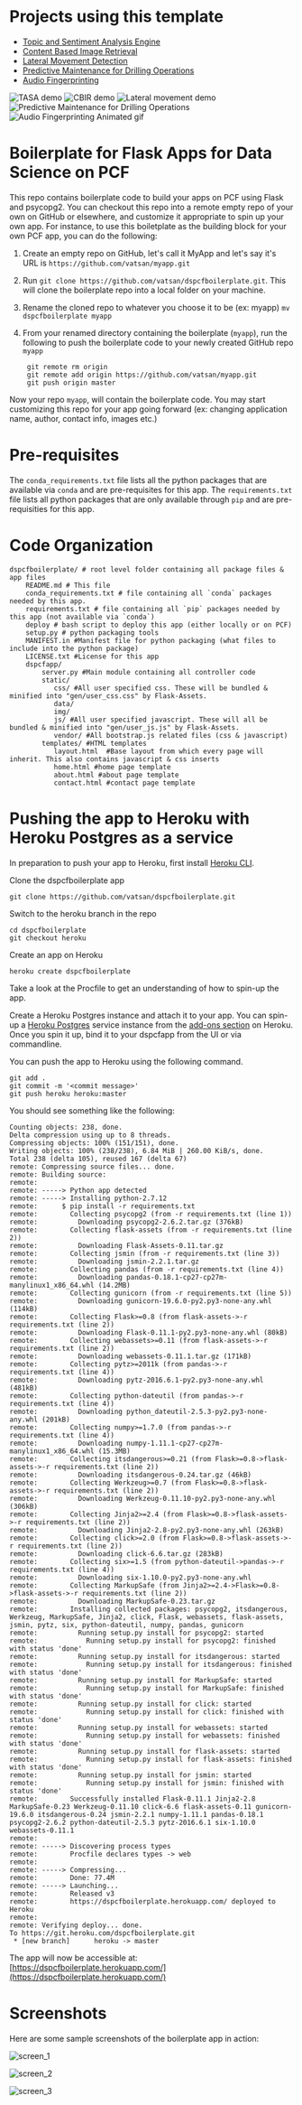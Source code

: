 Projects using this template
=============================

* [Topic and Sentiment Analysis Engine](https://github.com/pivotalsoftware/tasa)
* [Content Based Image Retrieval](https://github.com/gautamsm/cbirapp/)
* [Lateral Movement Detection](https://github.com/pivotalsoftware/dsmlatmov)
* [Predictive Maintenance for Drilling Operations](https://github.com/pivotalsoftware/dsmiot)
* [Audio Fingerprinting](https://audiofingapp.pcf1-rdu.nasa.pivotal.io/)

![TASA demo](https://github.com/pivotalsoftware/tasa/raw/gh-pages/images/tasacf_animated_highres.gif)
![CBIR demo](https://github.com/gautamsm/cbirapp/raw/gh-pages/images/cbirapp_animated.gif)
![Lateral movement demo](https://github.com/pivotalsoftware/dsmlatmov/raw/gh-pages/img/dsmlatmov_1080p.gif)
![Predictive Maintenance for Drilling Operations](https://github.com/pivotalsoftware/dsmiot/raw/gh-pages/img/predim_1080p.gif)
![Audio Fingerprinting Animated gif](https://github.com/regunathanr/audio_fingerprinting_mpp/raw/gh-pages/images/audio_fing_demo.gif)


Boilerplate for Flask Apps for Data Science on PCF
===================================================

This repo contains boilerplate code to build your apps on PCF using Flask and psycopg2.
You can checkout this repo into a remote empty repo of your own on GitHub or elsewhere, and customize it appropriate to spin up your own app.
For instance, to use this boiletplate as the building block for your own PCF app, you can do the following:

1. Create an empty repo on GitHub, let's call it MyApp and let's say it's URL is `https://github.com/vatsan/myapp.git`
2. Run `git clone https://github.com/vatsan/dspcfboilerplate.git`. This will clone the boilerplate repo into a local folder on your machine.
3. Rename the cloned repo to whatever you choose it to be (ex: myapp) `mv dspcfboilerplate myapp`
4. From your renamed directory containing the boilerplate (`myapp`), run the following to push the boilerplate code to your newly created GitHub repo `myapp`

        git remote rm origin
        git remote add origin https://github.com/vatsan/myapp.git
        git push origin master


Now your repo `myapp`, will contain the boilerplate code. You may start customizing this repo for your app going forward (ex: changing application name, author, contact info, images etc.)

Pre-requisites
==============

The `conda_requirements.txt` file lists all the python packages that are available via `conda` and are pre-requisites for this app.
The `requirements.txt` file lists all python packages that are only available through `pip` and are pre-requisities for this app.

Code Organization
==================

    dspcfboilerplate/ # root level folder containing all package files & app files
        README.md # This file
        conda_requirements.txt # file containing all `conda` packages needed by this app.
        requirements.txt # file containing all `pip` packages needed by this app (not available via `conda`)
        deploy # bash script to deploy this app (either locally or on PCF)
        setup.py # python packaging tools
        MANIFEST.in #Manifest file for python packaging (what files to include into the python package)
        LICENSE.txt #License for this app    
        dspcfapp/
            server.py #Main module containing all controller code
            static/
               css/ #All user specified css. These will be bundled & minified into "gen/user_css.css" by Flask-Assets.    
               data/   
               img/    
               js/ #All user specified javascript. These will all be bundled & minified into "gen/user_js.js" by Flask-Assets.    
               vendor/ #All bootstrap.js related files (css & javascript)
            templates/ #HTML templates
               layout.html  #Base layout from which every page will inherit. This also contains javascript & css inserts
               home.html #home page template
               about.html #about page template
               contact.html #contact page template 

Pushing the app to Heroku with Heroku Postgres as a service
============================================================

In preparation to push your app to Heroku, first install [Heroku CLI](https://toolbelt.heroku.com/osx).

Clone the dspcfboilerplate app
```
git clone https://github.com/vatsan/dspcfboilerplate.git
```

Switch to the heroku branch in the repo
```
cd dspcfboilerplate
git checkout heroku
```

Create an app on Heroku
```
heroku create dspcfboilerplate
```

Take a look at the Procfile to get an understanding of how to spin-up the app. 

Create a Heroku Postgres instance and attach it to your app.
You can spin-up a [Heroku Postgres](https://elements.heroku.com/addons/heroku-postgresql) service instance from the [add-ons section](https://elements.heroku.com/addons) on Heroku. Once you spin it up, bind it to your dspcfapp from the UI or via commandline.


You can push the app to Heroku using the following command.
```
git add .
git commit -m '<commit message>'
git push heroku heroku:master
```

You should see something like the following:

```
Counting objects: 238, done.
Delta compression using up to 8 threads.
Compressing objects: 100% (151/151), done.
Writing objects: 100% (238/238), 6.84 MiB | 260.00 KiB/s, done.
Total 238 (delta 105), reused 167 (delta 67)
remote: Compressing source files... done.
remote: Building source:
remote:
remote: -----> Python app detected
remote: -----> Installing python-2.7.12
remote:      $ pip install -r requirements.txt
remote:        Collecting psycopg2 (from -r requirements.txt (line 1))
remote:          Downloading psycopg2-2.6.2.tar.gz (376kB)
remote:        Collecting flask-assets (from -r requirements.txt (line 2))
remote:          Downloading Flask-Assets-0.11.tar.gz
remote:        Collecting jsmin (from -r requirements.txt (line 3))
remote:          Downloading jsmin-2.2.1.tar.gz
remote:        Collecting pandas (from -r requirements.txt (line 4))
remote:          Downloading pandas-0.18.1-cp27-cp27m-manylinux1_x86_64.whl (14.2MB)
remote:        Collecting gunicorn (from -r requirements.txt (line 5))
remote:          Downloading gunicorn-19.6.0-py2.py3-none-any.whl (114kB)
remote:        Collecting Flask>=0.8 (from flask-assets->-r requirements.txt (line 2))
remote:          Downloading Flask-0.11.1-py2.py3-none-any.whl (80kB)
remote:        Collecting webassets>=0.11 (from flask-assets->-r requirements.txt (line 2))
remote:          Downloading webassets-0.11.1.tar.gz (171kB)
remote:        Collecting pytz>=2011k (from pandas->-r requirements.txt (line 4))
remote:          Downloading pytz-2016.6.1-py2.py3-none-any.whl (481kB)
remote:        Collecting python-dateutil (from pandas->-r requirements.txt (line 4))
remote:          Downloading python_dateutil-2.5.3-py2.py3-none-any.whl (201kB)
remote:        Collecting numpy>=1.7.0 (from pandas->-r requirements.txt (line 4))
remote:          Downloading numpy-1.11.1-cp27-cp27m-manylinux1_x86_64.whl (15.3MB)
remote:        Collecting itsdangerous>=0.21 (from Flask>=0.8->flask-assets->-r requirements.txt (line 2))
remote:          Downloading itsdangerous-0.24.tar.gz (46kB)
remote:        Collecting Werkzeug>=0.7 (from Flask>=0.8->flask-assets->-r requirements.txt (line 2))
remote:          Downloading Werkzeug-0.11.10-py2.py3-none-any.whl (306kB)
remote:        Collecting Jinja2>=2.4 (from Flask>=0.8->flask-assets->-r requirements.txt (line 2))
remote:          Downloading Jinja2-2.8-py2.py3-none-any.whl (263kB)
remote:        Collecting click>=2.0 (from Flask>=0.8->flask-assets->-r requirements.txt (line 2))
remote:          Downloading click-6.6.tar.gz (283kB)
remote:        Collecting six>=1.5 (from python-dateutil->pandas->-r requirements.txt (line 4))
remote:          Downloading six-1.10.0-py2.py3-none-any.whl
remote:        Collecting MarkupSafe (from Jinja2>=2.4->Flask>=0.8->flask-assets->-r requirements.txt (line 2))
remote:          Downloading MarkupSafe-0.23.tar.gz
remote:        Installing collected packages: psycopg2, itsdangerous, Werkzeug, MarkupSafe, Jinja2, click, Flask, webassets, flask-assets, jsmin, pytz, six, python-dateutil, numpy, pandas, gunicorn
remote:          Running setup.py install for psycopg2: started
remote:            Running setup.py install for psycopg2: finished with status 'done'
remote:          Running setup.py install for itsdangerous: started
remote:            Running setup.py install for itsdangerous: finished with status 'done'
remote:          Running setup.py install for MarkupSafe: started
remote:            Running setup.py install for MarkupSafe: finished with status 'done'
remote:          Running setup.py install for click: started
remote:            Running setup.py install for click: finished with status 'done'
remote:          Running setup.py install for webassets: started
remote:            Running setup.py install for webassets: finished with status 'done'
remote:          Running setup.py install for flask-assets: started
remote:            Running setup.py install for flask-assets: finished with status 'done'
remote:          Running setup.py install for jsmin: started
remote:            Running setup.py install for jsmin: finished with status 'done'
remote:        Successfully installed Flask-0.11.1 Jinja2-2.8 MarkupSafe-0.23 Werkzeug-0.11.10 click-6.6 flask-assets-0.11 gunicorn-19.6.0 itsdangerous-0.24 jsmin-2.2.1 numpy-1.11.1 pandas-0.18.1 psycopg2-2.6.2 python-dateutil-2.5.3 pytz-2016.6.1 six-1.10.0 webassets-0.11.1
remote:
remote: -----> Discovering process types
remote:        Procfile declares types -> web
remote:
remote: -----> Compressing...
remote:        Done: 77.4M
remote: -----> Launching...
remote:        Released v3
remote:        https://dspcfboilerplate.herokuapp.com/ deployed to Heroku
remote:
remote: Verifying deploy... done.
To https://git.heroku.com/dspcfboilerplate.git
 * [new branch]      heroku -> master
 ```

 The app will now be accessible at: [https://dspcfboilerplate.herokuapp.com/](https://dspcfboilerplate.herokuapp.com/)


Screenshots
============

Here are some sample screenshots of the boilerplate app in action:

![screen_1](docs/images/dspcfboilerplate_screen_1.png)

![screen_2](docs/images/dspcfboilerplate_screen_2.png)

![screen_3](docs/images/dspcfboilerplate_screen_3.png)



